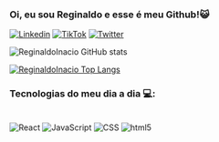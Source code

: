 ### Oi, eu sou Reginaldo e esse é meu Github!😺

[![Linkedin](	https://img.shields.io/badge/LinkedIn-0077B5?style=for-the-badge&logo=linkedin&logoColor=white)](https://www.linkedin.com/in/reginaldoinacio/)
[![TikTok](	https://img.shields.io/badge/TikTok-000000?style=for-the-badge&logo=tiktok&logoColor=white)](https://www.tiktok.com/@regi.dev?is_from_webapp=1&sender_device=pc)
[![Twitter](	https://img.shields.io/badge/Twitter-1DA1F2?style=for-the-badge&logo=twitter&logoColor=white)](https://twitter.com/Regis_dev)

![ReginaldoInacio GitHub stats](https://github-readme-stats.vercel.app/api?username=ReginaldoInacio&show_icons=true&theme=tokyonight)

[![ReginaldoInacio Top Langs](https://github-readme-stats.vercel.app/api/top-langs/?username=ReginaldoInacio&layout=compact)](https://github.com/ReginaldoInacio/github-readme-stats)

### Tecnologias do meu dia a dia 💻:

<div style="display: inline_block"></br>
<img align="center" alt="React" src="https://img.shields.io/badge/React-20232A?style=for-the-badge&logo=react&logoColor=61DAFB">
<img align="center" alt="JavaScript" src="https://img.shields.io/badge/JavaScript-F7DF1E?style=for-the-badge&logo=javascript&logoColor=black">
<img align="center" alt="CSS" src="https://img.shields.io/badge/CSS3-1572B6?style=for-the-badge&logo=css3&logoColor=white">
<img align="center" alt="html5" src="https://img.shields.io/badge/HTML-239120?style=for-the-badge&logo=html5&logoColor=white">
</div>

